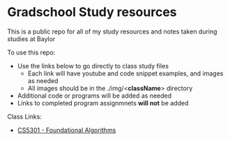 # Gradschool Study resources
This is a public repo for all of my study resources and notes taken during studies at Baylor

To use this repo:
- Use the links below to go directly to class study files
  - Each link will have youtube and code snippet examples, and images as needed
  - All images should be in the ./img/\<**className**\> directory
- Additional code or programs will be added as needed
- Links to completed program assignmnets __will not__ be added

Class Links:
- [CS5301 - Foundational Algorithms](./CS5301/CS5301_Algo-and-DS.md)